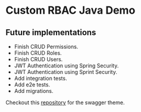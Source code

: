# Custom RBAC Java Demo

## Future implementations

- Finish CRUD Permissions.
- Finish CRUD Roles.
- Finish CRUD Users.
- JWT Authentication using Spring Security.
- JWT Authentication using Sprint Security.
- Add integration tests.
- Add e2e tests.
- Add migrations.

Checkout this [repository](https://github.com/tauisilva/Swagger-dartk-spring-boot) for the swagger theme.
